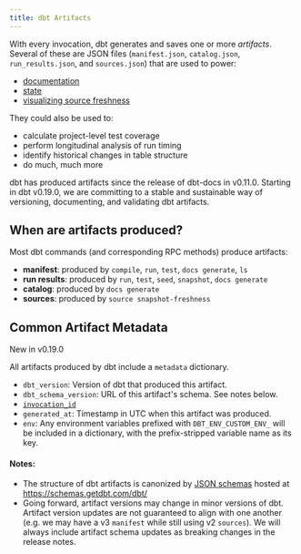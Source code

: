 ```yaml
---
title: dbt Artifacts
---
```


With every invocation, dbt generates and saves one or more *artifacts*. Several of these are JSON files (`manifest.json`, `catalog.json`, `run_results.json`, and `sources.json`) that are used to power:
- [documentation](documentation)
- [state](state)
- [visualizing source freshness](cloud-snapshotting-source-freshness)

They could also be used to:
- calculate project-level test coverage
- perform longitudinal analysis of run timing
- identify historical changes in table structure
- do much, much more

dbt has produced artifacts since the release of dbt-docs in v0.11.0. Starting in dbt v0.19.0, we are committing to a stable and sustainable way of versioning, documenting, and validating dbt artifacts.

## When are artifacts produced?

Most dbt commands (and corresponding RPC methods) produce artifacts:
- **manifest**: produced by `compile`, `run`, `test`, `docs generate`, `ls`
- **run results**: produced by `run`, `test`, `seed`, `snapshot`, `docs generate`
- **catalog**: produced by `docs generate`
- **sources**: produced by `source snapshot-freshness`

## Common Artifact Metadata

<Changelog>New in v0.19.0</Changelog>

All artifacts produced by dbt include a `metadata` dictionary.

- `dbt_version`: Version of dbt that produced this artifact.
- `dbt_schema_version`: URL of this artifact's schema. See notes below.
- [`invocation_id`](invocation_id)
- `generated_at`: Timestamp in UTC when this artifact was produced.
- `env`: Any environment variables prefixed with `DBT_ENV_CUSTOM_ENV_` will be included in a dictionary, with the prefix-stripped variable name as its key.

#### Notes:
- The structure of dbt artifacts is canonized by [JSON schemas](https://json-schema.org/) hosted at https://schemas.getdbt.com/dbt/
- Going forward, artifact versions may change in minor versions of dbt. Artifact version updates are not guaranteed to align with one another (e.g. we may have a v3 `manifest` while still using v2 `sources`). We will always include artifact schema updates as breaking changes in the release notes.
